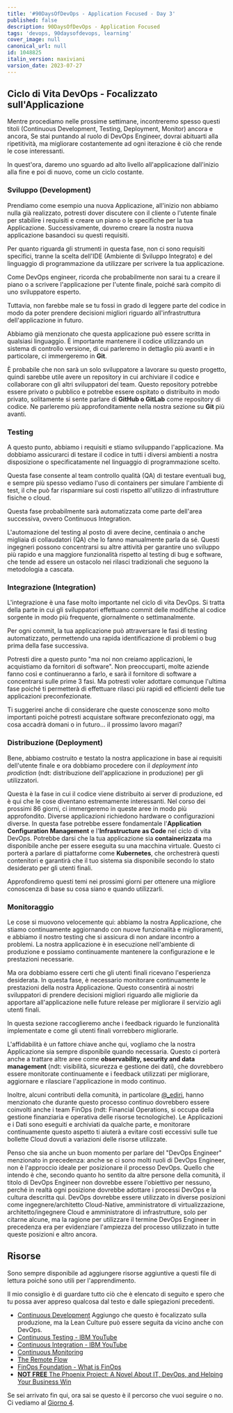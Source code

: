 ```yaml
---
title: '#90DaysOfDevOps - Application Focused - Day 3'
published: false
description: 90DaysOfDevOps - Application Focused
tags: 'devops, 90daysofdevops, learning'
cover_image: null
canonical_url: null
id: 1048825
italin_version: maxiviani
varsion_date: 2023-07-27
---
```


## Ciclo di Vita DevOps - Focalizzato sull'Applicazione

Mentre procediamo nelle prossime settimane, incontreremo spesso questi titoli (Continuous Development, Testing, Deployment, Monitor) ancora e ancora, Se stai puntando al ruolo di DevOps Engineer, dovrai abituarti alla ripetitività, ma migliorare costantemente ad ogni iterazione è ciò che rende le cose interessanti.

In quest'ora, daremo uno sguardo ad alto livello all'applicazione dall'inizio alla fine e poi di nuovo, come un ciclo costante.

### Sviluppo (Development)

Prendiamo come esempio una nuova Applicazione, all'inizio non abbiamo nulla già realizzato, potresti dover discutere con il cliente o l'utente finale per stabilire i requisiti e creare un piano o le specifiche per la tua Applicazione. Successivamente, dovremo creare la nostra nuova applicazione basandoci su questi requisiti.

Per quanto riguarda gli strumenti in questa fase, non ci sono requisiti specifici, tranne la scelta dell'IDE (Ambiente di Sviluppo Integrato) e del linguaggio di programmazione da utilizzare per scrivere la tua applicazione.

Come DevOps engineer, ricorda che probabilmente non sarai tu a creare il piano o a scrivere l'applicazione per l'utente finale, poiché sarà compito di uno sviluppatore esperto.

Tuttavia, non farebbe male se tu fossi in grado di leggere parte del codice in modo da poter prendere decisioni migliori riguardo all'infrastruttura dell'applicazione in futuro.

Abbiamo già menzionato che questa applicazione può essere scritta in qualsiasi linguaggio. È importante mantenere il codice utilizzando un sistema di controllo versione, di cui parleremo in dettaglio più avanti e in particolare, ci immergeremo in **Git**.

È probabile che non sarà un solo sviluppatore a lavorare su questo progetto, quindi sarebbe utile avere un repository in cui archiviare il codice e collaborare con gli altri sviluppatori del team. Questo repository potrebbe essere privato o pubblico e potrebbe essere ospitato o distribuito in modo privato, solitamente si sente parlare di **GitHub o GitLab** come repository di codice. Ne parleremo più approfonditamente nella nostra sezione su **Git** più avanti.

### Testing

A questo punto, abbiamo i requisiti e stiamo sviluppando l'applicazione. Ma dobbiamo assicurarci di testare il codice in tutti i diversi ambienti a nostra disposizione o specificatamente nel linguaggio di programmazione scelto.

Questa fase consente al team controllo qualità (QA) di testare eventuali bug, e sempre più spesso vediamo l'uso di containers per simulare l'ambiente di test, il che può far risparmiare sui costi rispetto all'utilizzo di infrastrutture fisiche o cloud.

Questa fase probabilmente sarà automatizzata come parte dell'area successiva, ovvero Continuous Integration.

L'automazione del testing al posto di avere decine, centinaia o anche migliaia di collaudatori (QA) che lo fanno manualmente parla da sé. Questi ingegneri possono concentrarsi su altre attività per garantire uno sviluppo più rapido e una maggiore funzionalità rispetto al testing di bug e software, che tende ad essere un ostacolo nei rilasci tradizionali che seguono la metodologia a cascata.

### Integrazione (Integration)

L'integrazione è una fase molto importante nel ciclo di vita DevOps. Si tratta della parte in cui gli sviluppatori effettuano commit delle modifiche al codice sorgente in modo più frequente, giornalmente o settimanalmente.

Per ogni commit, la tua applicazione può attraversare le fasi di testing automatizzato, permettendo una rapida identificazione di problemi o bug prima della fase successiva.

Potresti dire a questo punto "ma noi non creiamo applicazioni, le acquistiamo da fornitori di software". Non preoccuparti, molte aziende fanno così e continueranno a farlo, e sarà il fornitore di software a concentrarsi sulle prime 3 fasi. Ma potresti voler adottare comunque l'ultima fase poiché ti permetterà di effettuare rilasci più rapidi ed efficienti delle tue applicazioni preconfezionate.

Ti suggerirei anche di considerare che queste conoscenze sono molto importanti poiché potresti acquistare software preconfezionato oggi, ma cosa accadrà domani o in futuro... il prossimo lavoro magari?

### Distribuzione (Deployment)

Bene, abbiamo costruito e testato la nostra applicazione in base ai requisiti dell'utente finale e ora dobbiamo procedere con il *deployment into prodiction* (ndt: distribuzione dell'applicazione in produzione) per gli utilizzatori.

Questa è la fase in cui il codice viene distribuito ai server di produzione, ed è qui che le cose diventano estremamente interessanti. Nel corso dei prossimi 86 giorni, ci immergeremo in queste aree in modo più approfondito. Diverse applicazioni richiedono hardware o configurazioni diverse. In questa fase potrebbe essere fondamentale l'**Application Configuration Management** e l'**Infrastructure as Code** nel ciclo di vita DevOps. Potrebbe darsi che la tua applicazione sia **containerizzata** ma disponibile anche per essere eseguita su una macchina virtuale. Questo ci porterà a parlare di piattaforme come **Kubernetes**, che orchestrerà questi contenitori e garantirà che il tuo sistema sia disponibile secondo lo stato desiderato per gli utenti finali.

Approfondiremo questi temi nei prossimi giorni per ottenere una migliore conoscenza di base su cosa siano e quando utilizzarli.

### Monitoraggio

Le cose si muovono velocemente qui: abbiamo la nostra Applicazione, che stiamo continuamente aggiornando con nuove funzionalità e miglioramenti, e abbiamo il nostro testing che si assicura di non andare incontro a problemi. La nostra applicazione è in esecuzione nell'ambiente di produzione e possiamo continuamente mantenere la configurazione e le prestazioni necessarie.

Ma ora dobbiamo essere certi che gli utenti finali ricevano l'esperienza desiderata. In questa fase, è necessario monitorare continuamente le prestazioni della nostra Applicazione. Questo consentirà ai nostri sviluppatori di prendere decisioni migliori riguardo alle migliorie da apportare all'applicazione nelle future release per migliorare il servizio agli utenti finali.

In questa sezione raccoglieremo anche i feedback riguardo le funzionalità implementate e come gli utenti finali vorrebbero migliorarle.

L'affidabilità è un fattore chiave anche qui, vogliamo che la nostra Applicazione sia sempre disponibile quando necessaria. Questo ci porterà anche a trattare altre aree come **observability, security and data management** (ndt: visibilità, sicurezza e gestione dei dati), che dovrebbero essere monitorate continuamente e i feedback utilizzati per migliorare, aggiornare e rilasciare l'applicazione in modo continuo.

Inoltre, alcuni contributi della comunità, in particolare [@_ediri](https://twitter.com/_ediri), hanno menzionato che durante questo processo continuo dovrebbero essere coinvolti anche i team FinOps (ndt: Financial Operations, si occupa della gestione finanziaria e operativa delle risorse tecnologiche). Le Applicazioni e i Dati sono eseguiti e archiviati da qualche parte, e monitorare continuamente questo aspetto ti aiuterà a evitare costi eccessivi sulle tue bollette Cloud dovuti a variazioni delle risorse utilizzate.

Penso che sia anche un buon momento per parlare del "DevOps Engineer" menzionato in precedenza: anche se ci sono molti ruoli di DevOps Engineer, non è l'approccio ideale per posizionare il processo DevOps. Quello che intendo è che, secondo quanto ho sentito da altre persone della comunità, il titolo di DevOps Engineer non dovrebbe essere l'obiettivo per nessuno, perché in realtà ogni posizione dovrebbe adottare i processi DevOps e la cultura descritta qui. DevOps dovrebbe essere utilizzato in diverse posizioni come ingegnere/architetto Cloud-Native, amministratore di virtualizzazione, architetto/ingegnere Cloud e amministratore di infrastrutture, solo per citarne alcune, ma la ragione per utilizzare il termine DevOps Engineer in precedenza era per evidenziare l'ampiezza del processo utilizzato in tutte queste posizioni e altro ancora.

## Risorse

Sono sempre disponibile ad aggiungere risorse aggiuntive a questi file di lettura poiché sono utili per l'apprendimento.

Il mio consiglio è di guardare tutto ciò che è elencato di seguito e spero che tu possa aver appreso qualcosa dal testo e dalle spiegazioni precedenti.

- [Continuous Development](https://www.youtube.com/watch?v=UnjwVYAN7Ns) Aggiungo che questo è focalizzato sulla produzione, ma la Lean Culture può essere seguita da vicino anche con DevOps.
- [Continuous Testing - IBM YouTube](https://www.youtube.com/watch?v=RYQbmjLgubM)
- [Continuous Integration - IBM YouTube](https://www.youtube.com/watch?v=1er2cjUq1UI)
- [Continuous Monitoring](https://www.youtube.com/watch?v=Zu53QQuYqJ0)
- [The Remote Flow](https://www.notion.so/The-Remote-Flow-d90982e77a144f4f990c135f115f41c6)
- [FinOps Foundation - What is FinOps](https://www.finops.org/introduction/what-is-finops/)
- [**NOT FREE** The Phoenix Project: A Novel About IT, DevOps, and Helping Your Business Win](https://www.amazon.com/Phoenix-Project-DevOps-Helping-Business/dp/1942788290/)

Se sei arrivato fin qui, ora sai se questo è il percorso che vuoi seguire o no. Ci vediamo al [Giorno 4](day04.md).

